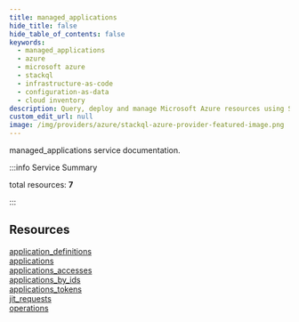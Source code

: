 ```yaml
---
title: managed_applications
hide_title: false
hide_table_of_contents: false
keywords:
  - managed_applications
  - azure
  - microsoft azure
  - stackql
  - infrastructure-as-code
  - configuration-as-data
  - cloud inventory
description: Query, deploy and manage Microsoft Azure resources using SQL
custom_edit_url: null
image: /img/providers/azure/stackql-azure-provider-featured-image.png
---
```


managed_applications service documentation.

:::info Service Summary

<div class="row">
<div class="providerDocColumn">
<span>total resources:&nbsp;<b>7</b></span><br />
</div>
</div>

:::

## Resources
<div class="row">
<div class="providerDocColumn">
<a href="/providers/azure/managed_applications/application_definitions/">application_definitions</a><br />
<a href="/providers/azure/managed_applications/applications/">applications</a><br />
<a href="/providers/azure/managed_applications/applications_accesses/">applications_accesses</a><br />
<a href="/providers/azure/managed_applications/applications_by_ids/">applications_by_ids</a>
</div>
<div class="providerDocColumn">
<a href="/providers/azure/managed_applications/applications_tokens/">applications_tokens</a><br />
<a href="/providers/azure/managed_applications/jit_requests/">jit_requests</a><br />
<a href="/providers/azure/managed_applications/operations/">operations</a>
</div>
</div>